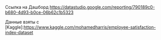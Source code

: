 Ссылка на Дашборд https://datastudio.google.com/reporting/790189c0-b680-4d93-b0ce-06b62c1b5323 

[Ccылка на данные в Гугл Таблицах]:https://docs.google.com/spreadsheets/d/1yPw7_hgbHWCJBwaJFoTbbNvYClZaRgeGjEB4x1U5dxk/edit?usp=sharing 
Данные взяты с [Kaggle]:https://www.kaggle.com/mohamedharris/employee-satisfaction-index-dataset 
